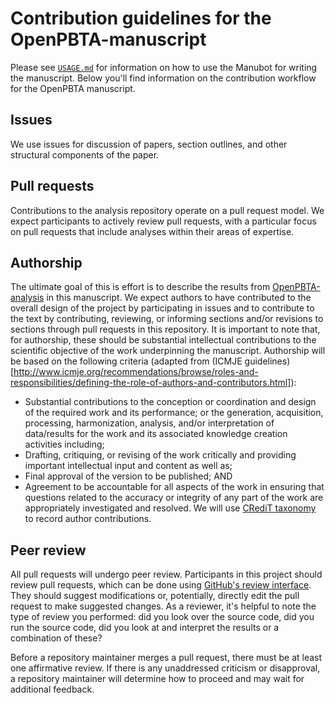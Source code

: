 # Contribution guidelines for the OpenPBTA-manuscript

Please see [`USAGE.md`](USAGE.md) for information on how to use the Manubot for writing the manuscript.
Below you'll find information on the contribution workflow for the OpenPBTA manuscript.

## Issues

We use issues for discussion of papers, section outlines, and other structural components of the paper.

## Pull requests

Contributions to the analysis repository operate on a pull request model.
We expect participants to actively review pull requests, with a particular focus on pull requests that include analyses within their areas of expertise.

## Authorship

The ultimate goal of this is effort is to describe the results from [OpenPBTA-analysis](https://github.com/AlexsLemonade/OpenPBTA-analysis) in this manuscript.
We expect authors to have contributed to the overall design of the project by participating in issues and to contribute to the text by contributing, reviewing, or informing sections and/or revisions to sections through pull requests in this repository.
It is important to note that, for authorship, these should be substantial intellectual contributions to the scientific objective of the work underpinning the manuscript.
Authorship will be based on the following criteria (adapted from (ICMJE guidelines)[http://www.icmje.org/recommendations/browse/roles-and-responsibilities/defining-the-role-of-authors-and-contributors.html]):
- Substantial contributions to the conception or coordination and design of the required work and its performance; or the generation, acquisition, processing, harmonization, analysis, and/or interpretation of data/results for the work and its associated knowledge creation activities including;
- Drafting, critiquing, or revising of the work critically and providing important intellectual input and content as well as;
- Final approval of the version to be published; AND
- Agreement to be accountable for all aspects of the work in ensuring that questions related to the accuracy or integrity of any part of the work are appropriately investigated and resolved.
We will use [CRediT taxonomy](https://www.cell.com/pb/assets/raw/shared/guidelines/CRediT-taxonomy.pdf) to record author contributions.

## Peer review

All pull requests will undergo peer review.
Participants in this project should review pull requests, which can be done using [GitHub's review interface](https://help.github.com/articles/about-pull-request-reviews/ "GitHub: about pull request reviews").
They should suggest modifications or, potentially, directly edit the pull request to make suggested changes.
As a reviewer, it's helpful to note the type of review you performed: did you look over the source code, did you run the source code, did you look at and interpret the results or a combination of these?

Before a repository maintainer merges a pull request, there must be at least one affirmative review.
If there is any unaddressed criticism or disapproval, a repository maintainer will determine how to proceed and may wait for additional feedback.
